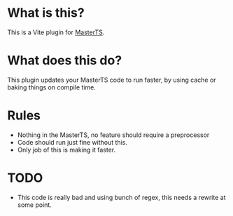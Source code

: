 # What is this?
This is a Vite plugin for [MasterTS](https://github.com/DeepDoge/master-ts).

# What does this do?
This plugin updates your MasterTS code to run faster, by using cache or baking things on compile time.

# Rules
- Nothing in the MasterTS, no feature should require a preprocessor
- Code should run just fine without this.
- Only job of this is making it faster.

# TODO
- This code is really bad and using bunch of regex, this needs a rewrite at some point.

